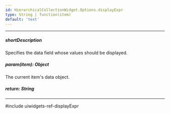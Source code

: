 ```yaml
---
id: HierarchicalCollectionWidget.Options.displayExpr
type: String | function(item)
default: 'text'
---
```

---
##### shortDescription
Specifies the data field whose values should be displayed.

##### param(item): Object
The current item's data object.

##### return: String
<!-- Description goes here -->

---
#include uiwidgets-ref-displayExpr